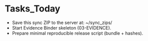 # Tasks_Today

- Save this sync ZIP to the server at: ~/sync_zips/
- Start Evidence Binder skeleton (03-EVIDENCE).
- Prepare minimal reproducible release script (bundle + hashes).
